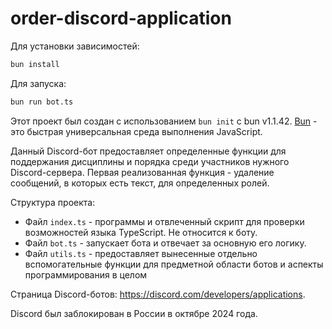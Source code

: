 # order-discord-application

Для установки зависимостей:

```bash
bun install
```

Для запуска:

```bash
bun run bot.ts
```

Этот проект был создан с использованием `bun init` с bun v1.1.42. [Bun](https://bun.sh) - это быстрая универсальная среда выполнения JavaScript.

Данный Discord-бот предоставляет определенные функции для поддержания дисциплины и порядка среди участников нужного Discord-сервера. Первая реализованная функция - удаление сообщений, в которых есть текст, для определенных ролей.

Структура проекта:
- Файл `index.ts` - программы и отвлеченный скрипт для проверки возможностей языка TypeScript. Не относится к боту.
- Файл `bot.ts` - запускает бота и отвечает за основную его логику.
- Файл `utils.ts` - предоставляет вынесенные отдельно вспомогательные функции для предметной области ботов и аспекты программирования в целом

Страница Discord-ботов: https://discord.com/developers/applications.

Discord был заблокирован в России в октябре 2024 года.
